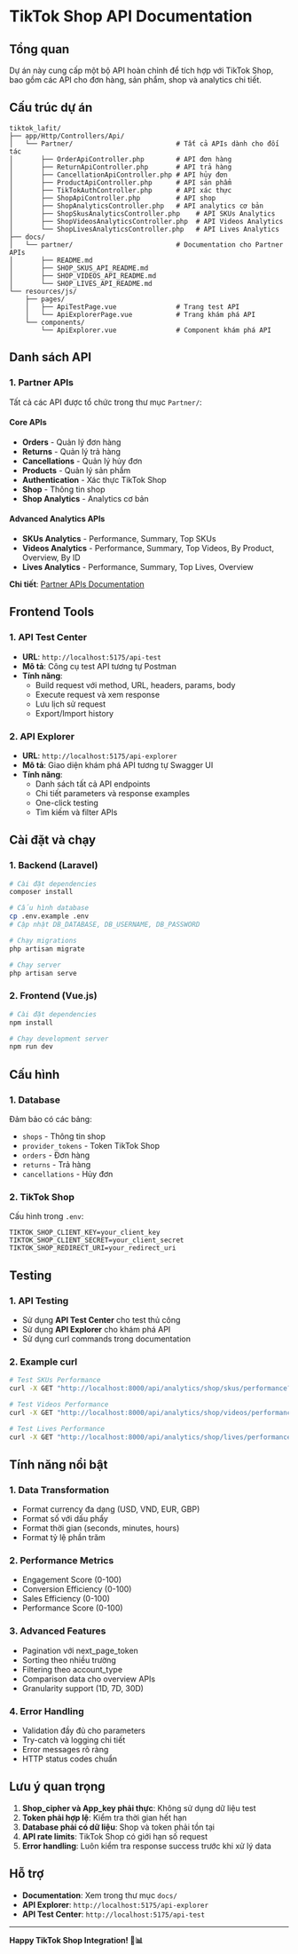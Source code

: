 # TikTok Shop API Documentation

## Tổng quan

Dự án này cung cấp một bộ API hoàn chỉnh để tích hợp với TikTok Shop, bao gồm các API cho đơn hàng, sản phẩm, shop và analytics chi tiết.

## Cấu trúc dự án

```
tiktok_lafit/
├── app/Http/Controllers/Api/
│   └── Partner/                          # Tất cả APIs dành cho đối tác
│       ├── OrderApiController.php        # API đơn hàng
│       ├── ReturnApiController.php       # API trả hàng
│       ├── CancellationApiController.php # API hủy đơn
│       ├── ProductApiController.php      # API sản phẩm
│       ├── TikTokAuthController.php      # API xác thực
│       ├── ShopApiController.php         # API shop
│       ├── ShopAnalyticsController.php   # API analytics cơ bản
│       ├── ShopSkusAnalyticsController.php    # API SKUs Analytics
│       ├── ShopVideosAnalyticsController.php  # API Videos Analytics
│       └── ShopLivesAnalyticsController.php   # API Lives Analytics
├── docs/
│   └── partner/                          # Documentation cho Partner APIs
│       ├── README.md
│       ├── SHOP_SKUS_API_README.md
│       ├── SHOP_VIDEOS_API_README.md
│       └── SHOP_LIVES_API_README.md
└── resources/js/
    ├── pages/
    │   ├── ApiTestPage.vue               # Trang test API
    │   └── ApiExplorerPage.vue           # Trang khám phá API
    └── components/
        └── ApiExplorer.vue               # Component khám phá API
```

## Danh sách API

### 1. Partner APIs
Tất cả các API được tổ chức trong thư mục `Partner/`:

#### Core APIs
- **Orders** - Quản lý đơn hàng
- **Returns** - Quản lý trả hàng
- **Cancellations** - Quản lý hủy đơn
- **Products** - Quản lý sản phẩm
- **Authentication** - Xác thực TikTok Shop
- **Shop** - Thông tin shop
- **Shop Analytics** - Analytics cơ bản

#### Advanced Analytics APIs
- **SKUs Analytics** - Performance, Summary, Top SKUs
- **Videos Analytics** - Performance, Summary, Top Videos, By Product, Overview, By ID
- **Lives Analytics** - Performance, Summary, Top Lives, Overview

**Chi tiết**: [Partner APIs Documentation](./docs/partner/README.md)

## Frontend Tools

### 1. API Test Center
- **URL**: `http://localhost:5175/api-test`
- **Mô tả**: Công cụ test API tương tự Postman
- **Tính năng**:
  - Build request với method, URL, headers, params, body
  - Execute request và xem response
  - Lưu lịch sử request
  - Export/Import history

### 2. API Explorer
- **URL**: `http://localhost:5175/api-explorer`
- **Mô tả**: Giao diện khám phá API tương tự Swagger UI
- **Tính năng**:
  - Danh sách tất cả API endpoints
  - Chi tiết parameters và response examples
  - One-click testing
  - Tìm kiếm và filter APIs

## Cài đặt và chạy

### 1. Backend (Laravel)
```bash
# Cài đặt dependencies
composer install

# Cấu hình database
cp .env.example .env
# Cập nhật DB_DATABASE, DB_USERNAME, DB_PASSWORD

# Chạy migrations
php artisan migrate

# Chạy server
php artisan serve
```

### 2. Frontend (Vue.js)
```bash
# Cài đặt dependencies
npm install

# Chạy development server
npm run dev
```

## Cấu hình

### 1. Database
Đảm bảo có các bảng:
- `shops` - Thông tin shop
- `provider_tokens` - Token TikTok Shop
- `orders` - Đơn hàng
- `returns` - Trả hàng
- `cancellations` - Hủy đơn

### 2. TikTok Shop
Cấu hình trong `.env`:
```env
TIKTOK_SHOP_CLIENT_KEY=your_client_key
TIKTOK_SHOP_CLIENT_SECRET=your_client_secret
TIKTOK_SHOP_REDIRECT_URI=your_redirect_uri
```

## Testing

### 1. API Testing
- Sử dụng **API Test Center** cho test thủ công
- Sử dụng **API Explorer** cho khám phá API
- Sử dụng curl commands trong documentation

### 2. Example curl
```bash
# Test SKUs Performance
curl -X GET "http://localhost:8000/api/analytics/shop/skus/performance?start_date_ge=2024-09-01&end_date_lt=2024-09-08&shop_cipher=YOUR_SHOP_CIPHER&app_key=YOUR_APP_KEY" -H "Accept: application/json"

# Test Videos Performance
curl -X GET "http://localhost:8000/api/analytics/shop/videos/performance?start_date_ge=2024-09-01&end_date_lt=2024-09-08&shop_cipher=YOUR_SHOP_CIPHER&app_key=YOUR_APP_KEY" -H "Accept: application/json"

# Test Lives Performance
curl -X GET "http://localhost:8000/api/analytics/shop/lives/performance?start_date_ge=2024-09-01&end_date_lt=2024-09-08&shop_cipher=YOUR_SHOP_CIPHER&app_key=YOUR_APP_KEY" -H "Accept: application/json"
```

## Tính năng nổi bật

### 1. Data Transformation
- Format currency đa dạng (USD, VND, EUR, GBP)
- Format số với dấu phẩy
- Format thời gian (seconds, minutes, hours)
- Format tỷ lệ phần trăm

### 2. Performance Metrics
- Engagement Score (0-100)
- Conversion Efficiency (0-100)
- Sales Efficiency (0-100)
- Performance Score (0-100)

### 3. Advanced Features
- Pagination với next_page_token
- Sorting theo nhiều trường
- Filtering theo account_type
- Comparison data cho overview APIs
- Granularity support (1D, 7D, 30D)

### 4. Error Handling
- Validation đầy đủ cho parameters
- Try-catch và logging chi tiết
- Error messages rõ ràng
- HTTP status codes chuẩn

## Lưu ý quan trọng

1. **Shop_cipher và App_key phải thực**: Không sử dụng dữ liệu test
2. **Token phải hợp lệ**: Kiểm tra thời gian hết hạn
3. **Database phải có dữ liệu**: Shop và token phải tồn tại
4. **API rate limits**: TikTok Shop có giới hạn số request
5. **Error handling**: Luôn kiểm tra response success trước khi xử lý data

## Hỗ trợ

- **Documentation**: Xem trong thư mục `docs/`
- **API Explorer**: `http://localhost:5175/api-explorer`
- **API Test Center**: `http://localhost:5175/api-test`

---

**Happy TikTok Shop Integration! 🚀📊**

